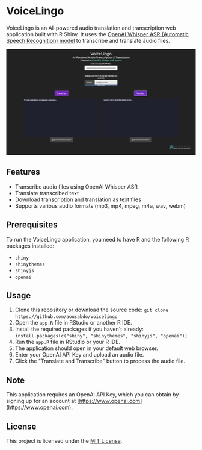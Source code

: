 # VoiceLingo


VoiceLingo is an AI-powered audio translation and transcription web application built with R Shiny. 
It uses the [OpenAI Whisper ASR (Automatic Speech Recognition) model](https://openai.com/research/whisper) to transcribe and translate audio files.


![](voicelingo_screenshot.png)

## Features

- Transcribe audio files using OpenAI Whisper ASR
- Translate transcribed text
- Download transcription and translation as text files
- Supports various audio formats (mp3, mp4, mpeg, m4a, wav, webm)

## Prerequisites

To run the VoiceLingo application, you need to have R and the following R packages installed:

- `shiny`
- `shinythemes`
- `shinyjs`
- `openai`

## Usage

1. Clone this repository or download the source code:
   `git clone https://github.com/aousabdo/voicelingo`
2. Open the `app.R` file in RStudio or another R IDE.
3. Install the required packages if you haven't already: 
    `install.packages(c("shiny", "shinythemes", "shinyjs", "openai"))`
4. Run the `app.R` file in RStudio or your R IDE.
5. The application should open in your default web browser.
6. Enter your OpenAI API Key and upload an audio file.
7. Click the "Translate and Transcribe" button to process the audio file.

## Note

This application requires an OpenAI API Key, which you can obtain by signing up for an account at [https://www.openai.com](https://www.openai.com).

## License

This project is licensed under the [MIT License](https://github.com/git/git-scm.com/blob/main/MIT-LICENSE.txt).

